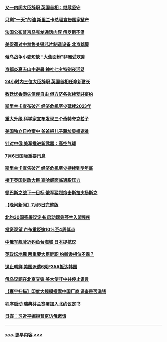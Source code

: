 #### [又一内阁大臣辞职 英国首相：继续坚守](../pages/prog202/a103473153.md?t=07071001) 
#### [只剩“一天”的油 斯里兰卡总理宣告国家破产](../pages/prog202/a103473155.md?t=07071001) 
#### [法国公布普京马克龙通话内容 俄罗斯不满](../pages/prog202/a103473157.md?t=07071001) 
#### [美促荷对中禁售关键芯片制造设备 北京跳脚](../pages/prog202/a103473161.md?t=07071001) 
#### [俄乌战争小麦短缺 “大蕉面粉”非洲受欢迎](../pages/prog202/a103473166.md?t=07071001) 
#### [京都炎夏去山中避暑 神社七夕特别夜活动](../pages/prog202/a103472991.md?t=07071001) 
#### [24小时内三位大臣辞职 英国首相任命新财长](../pages/prog202/a103472980.md?t=07071001) 
#### [教廷忧香港失信仰自由 但方济各拟续梵共密约](../pages/prog202/a103472984.md?t=07071001) 
#### [斯里兰卡宣布破产 经济危机至少延续2023年](../pages/prog202/a103472699.md?t=07071001) 
#### [重大升级 科学家宣布发现三个奇特夸克粒子](../pages/prog202/a103472663.md?t=07071001) 
#### [美国独立日枪案中 爸爸把儿子藏垃圾桶避难](../pages/prog202/a103472675.md?t=07071001) 
#### [针对中俄 美军推进新武器：高空气球](../pages/prog202/a103472668.md?t=07071001) 
#### [7月6日国际重要讯息](../pages/prog202/a103472697.md?t=07071001) 
#### [斯里兰卡宣告破产 经济危机至少持续到明年底](../pages/prog202/a103472596.md?t=07071001) 
#### [接下英国财政大臣 查哈威面临通膨压力](../pages/prog202/a103472564.md?t=07071001) 
#### [顿巴斯之战下一目标 俄军猛烈炮击斯拉夫扬斯克](../pages/prog202/a103472530.md?t=07071001) 
#### [【晚间新闻】7月5日完整版](../pages/prog202/a103472404.md?t=07071001) 
#### [北约30国签署议定书 启动瑞典芬兰入盟程序](../pages/prog202/a103472439.md?t=07071001) 
#### [投资观望 卢布重贬逾10%至4周低点](../pages/prog202/a103472452.md?t=07071001) 
#### [中俄军舰驶近钓鱼台海域 日本提抗议](../pages/prog202/a103471459.md?t=07071001) 
#### [英政坛地震 两重要大臣辞职 约翰逊相位不保？](../pages/prog202/a103472294.md?t=07071001) 
#### [遏止朝鲜 美国派遣6架F35A抵达韩国](../pages/prog202/a103472296.md?t=07071001) 
#### [俄乌议题在北京交锋 美大使吁中共停止谎言](../pages/prog202/a103472300.md?t=07071001) 
#### [【寰宇扫描】印度大规模搜索中国厂商 调查是否洗钱](../pages/prog202/a103472310.md?t=07071001) 
#### [程序启动 瑞典芬兰签署加入北约议定书](../pages/prog202/a103472129.md?t=07071001) 
#### [日媒：习近平婉拒普京访俄邀请](../pages/prog202/a103471995.md?t=07071001) 

----
#### [ >>> 更早内容 <<< ](../indexes/prog202-earlier.md)
